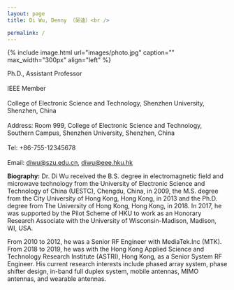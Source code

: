 ```yaml
---
layout: page
title: Di Wu, Denny （吴迪）<br />

permalink: /
---
```


{% include image.html url="images/photo.jpg" caption="" max_width="300px" align="left" %}

Ph.D., Assistant Professor<br />     
IEEE Member<br />  
College of Electronic Science and Technology, Shenzhen University, Shenzhen, China<br />  
Address: Room 999, College of Electronic Science and Technology, Southern Campus, Shenzhen University, Shenzhen, China<br />   
Tel: +86-755-12345678<br />  
Email: diwu@szu.edu.cn, diwu@eee.hku.hk<br />  

**Biography:**
Dr. Di Wu received the B.S. degree in electromagnetic field and microwave technology from the University of Electronic Science and Technology of China (UESTC), Chengdu, China, in 2009, the M.S. degree from the City University of Hong Kong, Hong Kong, in 2013 and the Ph.D. degree from The University of Hong Kong, Hong Kong, in 2018. In 2017, he was supported by the Pilot Scheme of HKU to work as an Honorary Research Associate with the University of Wisconsin-Madison, Madison, WI, USA. 

From 2010 to 2012, he was a Senior RF Engineer with MediaTek.Inc (MTK). From  2018 to 2019, he was with the Hong Kong Applied Science and Technology Research Institute (ASTRI), Hong Kong, as a Senior System RF Engineer. His current research interests include phased array system, phase shifter design, in-band full duplex system, mobile antennas, MIMO antennas, and wearable antennas.



